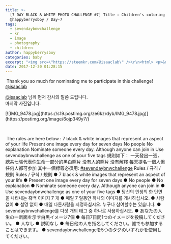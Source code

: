 ```yaml
---
title: >-
  [7 DAY BLACK & WHITE PHOTO CHALLENGE #7] Title : Children's coloring /
  @happyberrysboy / Day-7
tags:
  - sevendaybnwchallenge
  - kr
  - image
  - photography
  - children
author: happyberrysboy
categories: baby
excerpt: "<img src=\"https://steemkr.com/@isaaclab\" />\r\n<html> <p>&nbsp;Thank you so much for nominating me to participate in this challenge! <a href=\"\">@isaaclab</a>&nbsp;</p> <p><a href=\"\">@isaaclab</a> 님께 먼저 감사의 말씀 드립니다. <br> 마지막 사진입니다.</p> <p>[![IMG_94....."
date: 2017-12-30 01:28:15
---
```


<html>
<p>&nbsp;Thank you so much for nominating me to participate in this challenge! <a href="https://steemkr.com/@isaaclab">@isaaclab</a>&nbsp;</p>
<p><a href="https://steemkr.com/@isaaclab">@isaaclab</a> 님께 먼저 감사의 말씀 드립니다. <br>
마지막 사진입니다.</p>
<p>[![IMG_9478.jpg](https://s19.postimg.org/ze6kzrdyb/IMG_9478.jpg)](https://postimg.org/image/6ojp349y7/)</p>
<p><br></p>
<p>&nbsp;The rules are here below : 7 black &amp; white images that represent an aspect of your life Present one image every day for seven days No people No explanation Nominate someone every day. Although anyone can join in Use sevendaybnwchallenge as one of your five tags 規則如下： 一天發出一張，總共七張代表你生命一部分的黑白照片 没有人的照片 没有解釋 每天提名一個人但任何人都可参加 其中一個標籤必須用: <a href="https://steemkr.com/trending/sevendaybnwchallenge">#sevendaybnwchallenge</a> Rules / 규칙 / 規則 Rules / 규칙 / 規則 ● 7 black &amp; white images that represent an aspect of your life ● Present one image every day for seven days ● No people ● No explanation ● Nominate someone every day. Although anyone can join in ● Use sevendaybnwchallenge as one of your five tags ● 당신의 인생의 한 단면을 나타내는 흑백 이미지 7 개 ● 매일 7 일동안 하나의 이미지를 게시하십시오. ● 사람 없이 ● 설명 없이 ● 매일 다른사람을 지명하십시오. 누구나 참여할수는 있습니다. ● sevendaybnwchallenge를 다섯 개의 태그 중 하나로 사용하십시오. ● あなたの人生の一断面を示す白黒イメージ7個 ● 毎日7日間1つのイメージを投稿してください。 ● 人なし ● 説明なし ● 毎日他の人を指名してください。誰でも参加することはできます。 ● sevendaybnwchallengeを5つのタグのいずれかを使用してください。&nbsp;</p>
</html>